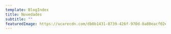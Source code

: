 ```yaml
---
template: BlogIndex
title: Novedades
subtitle: ""
featuredImage: https://ucarecdn.com/db0b1431-8739-426f-970d-8a80eacf02ef/-/preview/-/rotate/270/
---
```

